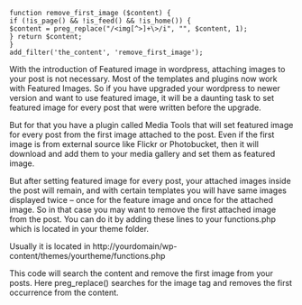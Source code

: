 ```
function remove_first_image ($content) {
if (!is_page() && !is_feed() && !is_home()) {
$content = preg_replace("/<img[^>]+\>/i", "", $content, 1);
} return $content;
}
add_filter('the_content', 'remove_first_image');
```
With the introduction of Featured image in wordpress, attaching images to your post is not necessary. Most of the templates and plugins now work with Featured Images. So if you have upgraded your wordpress to newer version and want to use featured image, it will be a daunting task to set featured image for every post that were written before the upgrade.

But for that you have a plugin called Media Tools that will set featured image for every post from the first image attached to the post. Even if the first image is from external source like Flickr or Photobucket, then it will download and add them to your media gallery and set them as featured image.


But after setting featured image for every post, your attached images inside the post will remain, and with certain templates you will have same images displayed twice – once for the feature image and once for the attached image. So in that case you may want to remove the first attached image from the post. You can do it by adding these lines to your functions.php which is located in your theme folder.

Usually it is located in http://yourdomain/wp-content/themes/yourtheme/functions.php

This code will search the content and remove the first image from your posts. Here preg_replace() searches for the image tag and removes the first occurrence from the content.
